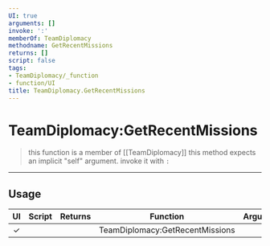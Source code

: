 ```yaml
---
UI: true
arguments: []
invoke: ':'
memberOf: TeamDiplomacy
methodname: GetRecentMissions
returns: []
script: false
tags:
- TeamDiplomacy/_function
- function/UI
title: TeamDiplomacy.GetRecentMissions
---
```

# TeamDiplomacy:GetRecentMissions
> this function is a member of [[TeamDiplomacy]]
> this method expects an implicit "self" argument. invoke it with `:`
-----
## Usage
|  UI | Script | Returns | Function | Arguments |
|:---:|:------:|-------:|:--------:|:---------|
|✓| ||TeamDiplomacy:GetRecentMissions||
